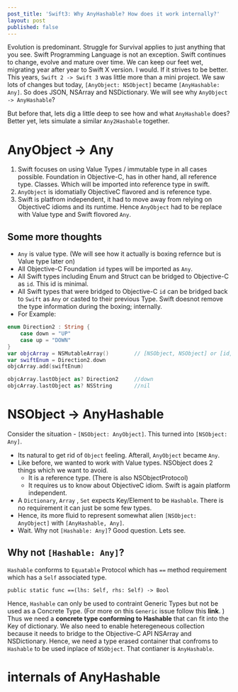 ```yaml
---
post_title: 'Swift3: Why AnyHashable? How does it work internally?'
layout: post
published: false
---
```

Evolution is predominant. Struggle for Survival applies to just anything that you see. Swift Programming Language is not an exception. Swift continues to change, evolve and mature over time. We can keep our feet wet, migrating year after year to Swift X version. I would. If it strives to be better. This years, `Swift 2 -> Swift 3` was little more than a mini project. We saw lots of changes but today, `[AnyObject: NSObject]` became `[AnyHashable: Any]`. So does JSON, NSArray and NSDictionary. We will see why `AnyObject -> AnyHashable`?

But before that, lets dig a little deep to see how and what `AnyHashable` does? Better yet, lets simulate a similar `Any2Hashable` together. 
 
# AnyObject -> Any
1. Swift focuses on using Value Types / immutable type in all cases possible. Foundation in Objective-C, has in other hand, all reference type. Classes. Which will be imported into reference type in swift.
2. `AnyObject` is idomatially ObjectiveC flavored and is reference type.
3. Swift is platfrom independent, it had to move away from relying on ObjectiveC idioms and its runtime. Hence `AnyObject` had to be replace with Value type and Swift flovored `Any`.

## Some more thoughts
- `Any` is value type. (We will see how it actually is boxing refernce but is Value type later on)
- All Objective-C Foundation `id` types will be imported as `Any`. 
- All Swift types including Enum and Struct can be bridged to Objective-C as `id`. This id is minimal. 
- All Swift types that were bridged to Objective-C `id` can be bridged back to `Swift` as `Any` or casted to their previous Type. Swift doesnot remove the type information during the boxing; internally.
- For Example:
```swift
enum Direction2 : String {
    case down = "UP"
    case up = "DOWN"
}
var objcArray = NSMutableArray()        // [NSObject, NSObject] or [id, id]
var swiftEnum = Direction2.down
objcArray.add(swiftEnum)

objcArray.lastObject as? Direction2     //down
objcArray.lastObject as? NSString       //nil
```

# NSObject -> AnyHashable 
Consider the situation - `[NSObject: AnyObject]`. This turned into `[NSObject: Any]`.

- Its natural to get rid of `Object` feeling. Afterall, `AnyObject` became `Any`. 
- Like before, we wanted to work with Value types. NSObject does 2 things which we want to avoid.
    + It is a reference type. (There is also NSObjectProtocol)
    + It requires us to know about ObjectiveC idiom. Swift is again platform independent.
- A `Dictionary`, `Array` , `Set` expects Key/Element to be `Hashable`. There is no requirement it can just be some few types. 
- Hence, its more fluid to represent somewhat alien `[NSObject: AnyObject]` with `[AnyHashable, Any]`. 
- Wait. Why not `[Hashable: Any]`? Good question. Lets see.

## Why not `[Hashable: Any]`?
`Hashable` conforms to `Equatable` Protocol which has `==` method requirement which has a `Self` associated type. 

```
public static func ==(lhs: Self, rhs: Self) -> Bool
```

Hence, `Hashable` can only be used to contraint Generic Types but not be used as a Concrete Type. (For more on this `Generic` issue follow this **link**. ) Thus we need a **concrete type conforming to Hashable** that can fit into the Key of dictionary. We also need to enable heteregeneous collection because it needs to bridge to the Objective-C API NSArray and NSDictionary. Hence, we need a type erased container that confroms to `Hashable` to be used inplace of `NSObject`. That contianer is `AnyHashable`.

# internals of AnyHashable




